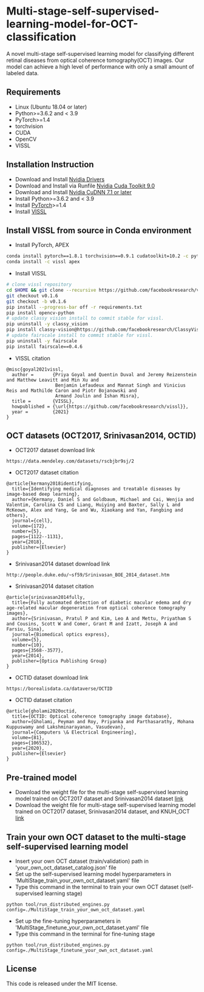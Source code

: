 # Multi-stage-self-supervised-learning-model-for-OCT-classification

A novel multi-stage self-supervised learning model for classifying different retinal diseases from optical coherence tomography(OCT) images.
Our model can achieve a high level of performance with only a small amount of labeled data.

## Requirements
- Linux (Ubuntu 18.04 or later)
- Python>=3.6.2 and < 3.9
- PyTorch>=1.4
- torchvision
- CUDA
- OpenCV
- VISSL

## Installation Instruction
- Download and Install [Nvidia Drivers](https://www.nvidia.com/Download/driverResults.aspx/142567/en-us)
- Download and Install via Runfile [Nvidia Cuda Toolkit 9.0](https://developer.nvidia.com/cuda-90-download-archive?target_os=Linux&target_arch=x86_64&target_distro=Ubuntu&target_version=1604&target_type=runfilelocal)
- Download and Install [Nvidia CuDNN 7.1 or later](https://developer.nvidia.com/rdp/cudnn-archive)
- Install Python>=3.6.2 and < 3.9
- Install [PyTorch](https://pytorch.org/)>=1.4
- Install [VISSL](https://vissl.readthedocs.io/en/v0.1.6/)

## Install VISSL from source in Conda environment
- Install PyTorch, APEX
```bash
conda install pytorch==1.8.1 torchvision==0.9.1 cudatoolkit=10.2 -c pytorch
conda install -c vissl apex
```
- Install VISSL
```bash
# clone vissl repository
cd $HOME && git clone --recursive https://github.com/facebookresearch/vissl.git && cd $HOME/vissl/
git checkout v0.1.6
git checkout -b v0.1.6
pip install --progress-bar off -r requirements.txt
pip install opencv-python
# update classy vision install to commit stable for vissl.
pip uninstall -y classy_vision
pip install classy-vision@https://github.com/facebookresearch/ClassyVision/tarball/4785d5ee19d3bcedd5b28c1eb51ea1f59188b54d
# update fairscale install to commit stable for vissl.
pip uninstall -y fairscale
pip install fairscale==0.4.6
```
- VISSL citation
```
@misc{goyal2021vissl,
  author =       {Priya Goyal and Quentin Duval and Jeremy Reizenstein and Matthew Leavitt and Min Xu and
                  Benjamin Lefaudeux and Mannat Singh and Vinicius Reis and Mathilde Caron and Piotr Bojanowski and
                  Armand Joulin and Ishan Misra},
  title =        {VISSL},
  howpublished = {\url{https://github.com/facebookresearch/vissl}},
  year =         {2021}
}
```

## OCT datasets (OCT2017, Srinivasan2014, OCTID)
- OCT2017 dataset download link
```
https://data.mendeley.com/datasets/rscbjbr9sj/2
```
- OCT2017 dataset citation
```
@article{kermany2018identifying,
  title={Identifying medical diagnoses and treatable diseases by image-based deep learning},
  author={Kermany, Daniel S and Goldbaum, Michael and Cai, Wenjia and Valentim, Carolina CS and Liang, Huiying and Baxter, Sally L and McKeown, Alex and Yang, Ge and Wu, Xiaokang and Yan, Fangbing and others},
  journal={cell},
  volume={172},
  number={5},
  pages={1122--1131},
  year={2018},
  publisher={Elsevier}
}
```
- Srinivasan2014 dataset download link
```
http://people.duke.edu/~sf59/Srinivasan_BOE_2014_dataset.htm
```
- Srinivasan2014 dataset citation
```
@article{srinivasan2014fully,
  title={Fully automated detection of diabetic macular edema and dry age-related macular degeneration from optical coherence tomography images},
  author={Srinivasan, Pratul P and Kim, Leo A and Mettu, Priyatham S and Cousins, Scott W and Comer, Grant M and Izatt, Joseph A and Farsiu, Sina},
  journal={Biomedical optics express},
  volume={5},
  number={10},
  pages={3568--3577},
  year={2014},
  publisher={Optica Publishing Group}
}
```
- OCTID dataset download link
```
https://borealisdata.ca/dataverse/OCTID
```
- OCTID dataset citation
```
@article{gholami2020octid,
  title={OCTID: Optical coherence tomography image database},
  author={Gholami, Peyman and Roy, Priyanka and Parthasarathy, Mohana Kuppuswamy and Lakshminarayanan, Vasudevan},
  journal={Computers \& Electrical Engineering},
  volume={81},
  pages={106532},
  year={2020},
  publisher={Elsevier}
}
```

## Pre-trained model
- Download the weight file for the multi-stage self-supervised learning model trained on OCT2017 dataset and Srinivasan2014 dataset [link](https://drive.google.com/file/d/1aDlsEKDUzZo971KCAEGEVpG5cqmftxon/view?usp=sharing)
- Download the weight file for multi-stage self-supervised learning model trained on OCT2017 dataset, Srinivasan2014 dataset, and KNUH_OCT [link](https://drive.google.com/file/d/1X353iPHh-4ADmQDz84QTNyfG-b-VRtGJ/view?usp=sharing)


## Train your own OCT dataset to the multi-stage self-supervised learning model
- Insert your own OCT dataset (train/validation) path in 'your_own_oct_dataset_catalog.json' file
- Set up the self-supervised learning model hyperparameters in 'MultiStage_train_your_own_oct_dataset.yaml' file
- Type this command in the terminal to train your own OCT dataset (self-supervised learning stage)
```
python tool/run_distributed_engines.py config=./MultiStage_train_your_own_oct_dataset.yaml
```
- Set up the fine-tuning hyperparameters in 'MultiStage_finetune_your_own_oct_dataset.yaml' file
- Type this command in the terminal for fine-tuning stage
```
python tool/run_distributed_engines.py config=./MultiStage_finetune_your_own_oct_dataset.yaml
```

## License
This code is released under the MIT license.
